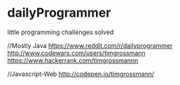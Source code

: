 # dailyProgrammer
little programming challenges solved

//Mostly Java
https://www.reddit.com/r/dailyprogrammer
http://www.codewars.com/users/timgrossmann
https://www.hackerrank.com/timgrossmannn

//Javascript-Web
http://codepen.io/timgrossmann/
